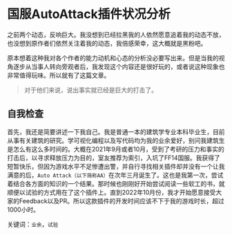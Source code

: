 # 国服AutoAttack插件状况分析

之前两个动态，反响巨大。我没想到已经拉黑我的人依然愿意追着我的动态不放，也没想到原作者们依然关注着我的动态，我倍感荣幸，这大概就是黑粉吧。

原本想着这种我对各个作者的能力动机和心态的分析没必要写出来。但是当我的视角逐步从当事人转向旁观者后，我发现这个内容还是很好玩的，或者说这种现象也非常值得玩味。所以就有了这篇文章。 

> 对于他们来说，说出事实就已经是巨大的打击了。

## 自我检查

首先，我还是简要讲述一下我自己。我是普通一本的建筑学专业本科毕业生，目前从事有关建筑的研究。学可视化编程以及写代码均为我的业余爱好，别问我建筑生是怎么有这么多时间的。大概在2021年9月或者10月，受到了考研的压力和事实的打击后，以寻求释放压力为目的，室友推荐为索引，入坑了FF14国服。我获得了短暂快乐，但因为游戏水平不足惨遭出警，并自行寻找相关插件却并没有一个让我满意的后，`Auto Attack（以下简称AA）`在次年三月诞生了。这也是我第一次，尝试着结合各方面的知识的一个结果。那时候也刚刚好开始尝试阅读一些软工的书，就顺便以试验的方式用在了这个插件上。直到2022年10月份，我才开始愿意接受大家的Feedback以及PR。所以这款插件的开发时间应该不下于我的游戏时长，超过1000小时。

关键词：`业余`，`试验`